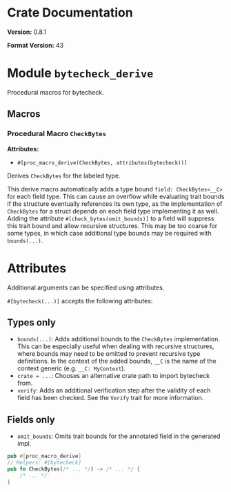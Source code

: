 # Crate Documentation

**Version:** 0.8.1

**Format Version:** 43

# Module `bytecheck_derive`

Procedural macros for bytecheck.

## Macros

### Procedural Macro `CheckBytes`

**Attributes:**

- `#[proc_macro_derive(CheckBytes, attributes(bytecheck))]`

Derives `CheckBytes` for the labeled type.

This derive macro automatically adds a type bound `field: CheckBytes<__C>`
for each field type. This can cause an overflow while evaluating trait
bounds if the structure eventually references its own type, as the
implementation of `CheckBytes` for a struct depends on each field type
implementing it as well. Adding the attribute `#[check_bytes(omit_bounds)]`
to a field will suppress this trait bound and allow recursive structures.
This may be too coarse for some types, in which case additional type bounds
may be required with `bounds(...)`.

# Attributes

Additional arguments can be specified using attributes.

`#[bytecheck(...)]` accepts the following attributes:

## Types only

- `bounds(...)`: Adds additional bounds to the `CheckBytes` implementation.
  This can be especially useful when dealing with recursive structures,
  where bounds may need to be omitted to prevent recursive type definitions.
  In the context of the added bounds, `__C` is the name of the context
  generic (e.g. `__C: MyContext`).
- `crate = ...`: Chooses an alternative crate path to import bytecheck from.
- `verify`: Adds an additional verification step after the validity of each
  field has been checked. See the `Verify` trait for more information.

## Fields only

- `omit_bounds`: Omits trait bounds for the annotated field in the generated
  impl.

```rust
pub #[proc_macro_derive]
// Helpers: #[bytecheck]
pub fn CheckBytes(/* ... */) -> /* ... */ {
    /* ... */
}
```

